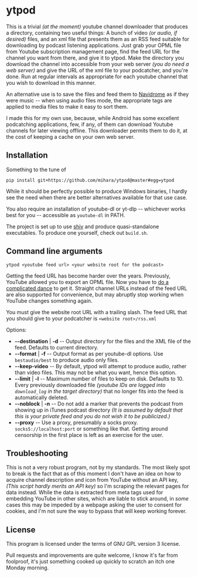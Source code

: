 # ytpod

This is a trivial _(at the moment)_ youtube channel downloader that produces a
directory, containing two useful things: A bunch of video _(or audio, if
desired)_ files, and an xml file that presents them as an RSS feed suitable
for downloading by podcast listening applications. Just grab your OPML file
from Youtube subscription management page, find the feed URL for the channel
you want from there, and give it to ytpod. Make the directory you download the
channel into accessible from your web server _(you do need a web server)_ and
give the URL of the xml file to your podcatcher, and you're done. Run at
regular intervals as appropriate for each youtube channel that you wish to
download in this manner.

An alternative use is to save the files and feed them to
[Navidrome](https://navidrome.org) as if they were music -- when using audio
files mode, the appropriate tags are applied to media files to make it easy to
sort them.

I made this for my own use, because, while Android has some excellent
podcatching applications, few, if any, of them can download Youtube channels
for later viewing offline. This downloader permits them to do it, at the cost
of keeping a cache on your own web server.

## Installation

Something to the tune of 

    pip install git+https://github.com/mihara/ytpod@master#egg=ytpod

While it should be perfectly possible to produce Windows binaries, I hardly
see the need when there are better alternatives available for that use case.

You also require an installation of youtube-dl or yt-dlp -- whichever works
best for you -- accessible as `youtube-dl` in PATH.

The project is set up to use [shiv](https://shiv.readthedocs.io/en/latest/index.html)
and produce quasi-standalone executables. To produce one yourself, check out `build.sh`.

## Command line arguments

    ytpod <youtube feed url> <your website root for the podcast>
    
Getting the feed URL has become harder over the years. Previously, YouTube
allowed you to export an OPML file. Now you have to [do a complicated
dance](https://greasyfork.org/en/scripts/418574-export-youtube-subscriptions-to-rss-opml)
to get it. Straight channel URLs instead of the feed URL are also supported
for convenience, but may abruptly stop working when YouTube changes something
again.

You must give the website root URL with a trailing slash. The feed URL that
you should give to your podcatcher is `<website root>/rss.xml`
    
Options:

* **--destination** | **-d** -- Output directory for the files and the XML file
  of the feed. Defaults to current directory.
* **--format** | **-f** -- Output format as per youtube-dl options. Use
  `bestaudio/best` to produce audio only files.
* **--keep-video** -- By default, ytpod will attempt to produce audio, rather
  than video files. This may not be what you want, hence this option.
* **--limit** | **-l** -- Maximum number of files to keep on disk. Defaults
  to 10. Every previously downloaded file *(youtube IDs are logged into
  `download_log` in the target directory)* that no longer fits into the feed
  is automatically deleted.
* **--noblock** | **-n** -- Do not add a marker that prevents the podcast from
  showing up in iTunes podcast directory _(It is assumed by default that this
  is your private feed and you do not wish it to be publicized.)_
* **--proxy** -- Use a proxy, presumably a socks proxy. `socks5://localhost:port`
  or something like that. Getting around censorship in the first place is left
  as an exercise for the user.

## Troubleshooting

This is not a very robust program, not by my standards. The most likely spot
to break is the fact that as of this moment I don't have an idea on how to
acquire channel description and icon from YouTube without an API key, _(This
script hardly merits an API key)_ so I'm scraping the relevant pages for data
instead. While the data is extracted from meta tags used for embedding YouTube
in other sites, which are liable to stick around, in *some* cases this may be
impeded by a webpage asking the user to consent for cookies, and I'm not sure
the way to bypass that will keep working forever.

## License

This program is licensed under the terms of GNU GPL version 3 license.

Pull requests and improvements are quite welcome, I know it's far from
foolproof, it's just something cooked up quickly to scratch an itch one Monday
morning.

